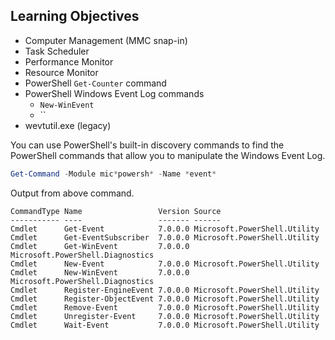## Learning Objectives

* Computer Management (MMC snap-in)
* Task Scheduler
* Performance Monitor
* Resource Monitor
* PowerShell `Get-Counter` command
* PowerShell Windows Event Log commands
    * `New-WinEvent`
    * ``
* wevtutil.exe (legacy)

You can use PowerShell's built-in discovery commands to find the PowerShell commands that allow you to manipulate the Windows Event Log.

```powershell
Get-Command -Module mic*powersh* -Name *event*
```

Output from above command.

```
CommandType Name                 Version Source
----------- ----                 ------- ------
Cmdlet      Get-Event            7.0.0.0 Microsoft.PowerShell.Utility
Cmdlet      Get-EventSubscriber  7.0.0.0 Microsoft.PowerShell.Utility
Cmdlet      Get-WinEvent         7.0.0.0 Microsoft.PowerShell.Diagnostics
Cmdlet      New-Event            7.0.0.0 Microsoft.PowerShell.Utility
Cmdlet      New-WinEvent         7.0.0.0 Microsoft.PowerShell.Diagnostics
Cmdlet      Register-EngineEvent 7.0.0.0 Microsoft.PowerShell.Utility
Cmdlet      Register-ObjectEvent 7.0.0.0 Microsoft.PowerShell.Utility
Cmdlet      Remove-Event         7.0.0.0 Microsoft.PowerShell.Utility
Cmdlet      Unregister-Event     7.0.0.0 Microsoft.PowerShell.Utility
Cmdlet      Wait-Event           7.0.0.0 Microsoft.PowerShell.Utility
```